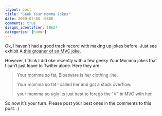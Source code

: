 ```yaml
---
layout: post
title: "Geek Your Momma Jokes"
date: 2009-07-08 -0800
comments: true
disqus_identifier: 18627
categories: [humor]
---
```

Ok, I haven’t had a good track record with making up jokes before. Just
see exhibit A,[this groaner of an MVC
joke](http://haacked.com/archive/2008/01/29/so-a-model-a-view-and-a-controller-walk-into.aspx).

However, I think I did oke recently with a few geeky Your Momma jokes
that I can’t just leave to Twitter alone. Here they are:

> Your momma so fat, Bloatware is her clothing line.
>
> Your momma so fat I called her and got a stack overflow.
>
> your momma so ugly its just best to forego the "V" in MVC with her.

So now it’s your turn. Please post your best ones in the comments to
this post. :)

